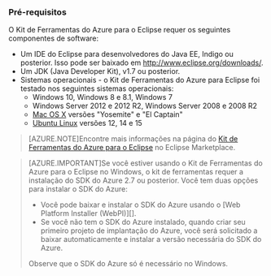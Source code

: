 ### Pré-requisitos ###

O Kit de Ferramentas do Azure para o Eclipse requer os seguintes componentes de software:

* Um IDE do Eclipse para desenvolvedores do Java EE, Indigo ou posterior. Isso pode ser baixado em <http://www.eclipse.org/downloads/>.
* Um JDK (Java Developer Kit), v1.7 ou posterior. 
* Sistemas operacionais - o Kit de Ferramentas do Azure para Eclipse foi testado nos seguintes sistemas operacionais:
    * Windows 10, Windows 8 e 8.1, Windows 7
    * Windows Server 2012 e 2012 R2, Windows Server 2008 e 2008 R2
    * [Mac OS X](http://www.apple.com/osx) versões "Yosemite" e "El Captain"
    * [Ubuntu Linux](http://www.ubuntu.com) versões 12, 14 e 15

>[AZURE.NOTE]Encontre mais informações na página do [Kit de Ferramentas do Azure para o Eclipse](http://marketplace.eclipse.org/content/azure-toolkit-eclipse) no Eclipse Marketplace.

> [AZURE.IMPORTANT]Se você estiver usando o Kit de Ferramentas do Azure para o Eclipse no Windows, o kit de ferramentas requer a instalação do SDK do Azure 2.7 ou posterior. Você tem duas opções para instalar o SDK do Azure:
> 
> * Você pode baixar e instalar o SDK do Azure usando o [Web Platform Installer (WebPI)][].
> * Se você não tem o SDK do Azure instalado, quando criar seu primeiro projeto de implantação do Azure, você será solicitado a baixar automaticamente e instalar a versão necessária do SDK do Azure.
> 
> Observe que o SDK do Azure só é necessário no Windows.

<!---HONumber=AcomDC_0114_2016-->
